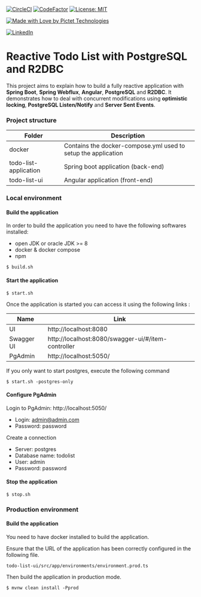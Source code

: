 [![CircleCI](https://circleci.com/gh/pictet-technologies-open-source/reactive-todo-list-r2dbc/tree/main.svg?style=shield&circle-token=fe1f6278e0274f19145214acdd9aa58853244494)](https://circleci.com/gh/pictet-technologies-open-source/reactive-todo-list-r2dbc)
[![CodeFactor](https://www.codefactor.io/repository/github/pictet-technologies-open-source/reactive-todo-list-r2dbc/badge/main?s=d8d979567cd99f075cc427c98b7c2136c77160cc)](https://www.codefactor.io/repository/github/pictet-technologies-open-source/reactive-todo-list-r2dbc/overview/main)
[![License: MIT](https://img.shields.io/badge/License-MIT-yellow.svg)](https://opensource.org/licenses/MIT)

[![Made with Love by Pictet Technologies](https://img.shields.io/badge/Made%20with%20love%20by-Pictet%20Technologies-ff3434.svg)](https://pictet-technologies.com/)

[![LinkedIn](https://img.shields.io/badge/LinkedIn-0077B5?style=badge&logo=linkedin&logoColor=white)](https://www.linkedin.com/in/alexandre-jacquot-34bb7b5)

# Reactive Todo List with PostgreSQL and R2DBC

This project aims to explain how to build a fully reactive application with **Spring Boot**, **Spring Webflux**, **Angular**, **PostgreSQL** and **R2DBC**.
It demonstrates how to deal with concurrent modifications using **optimistic locking**, **PostgreSQL Listen/Notify** and **Server Sent Events**.

### Project structure


Folder                    | Description                                                  
--------------------------|--------------------------------------------------------------
docker                    | Contains the docker-compose.yml used to setup the application 
todo-list-application     | Spring boot application (back-end) 
todo-list-ui              | Angular application (front-end)
 

### Local environment

#### Build the application

In order to build the application you need to have the following softwares installed:
- open JDK or oracle JDK >= 8
- docker & docker compose
- npm

```
$ build.sh
```

#### Start the application

```
$ start.sh
```

Once the application is started you can access it using the following links : 

Name                      | Link                                                  
--------------------------|--------------------------------------------------------------
UI                        | http://localhost:8080
Swagger UI                | http://localhost:8080/swagger-ui/#/item-controller
PgAdmin                   | http://localhost:5050/


If you only want to start postgres, execute the following command

```
$ start.sh -postgres-only
```

#### Configure PgAdmin

Login to PgAdmin: http://localhost:5050/

- Login: admin@admin.com
- Password: password

Create a connection

- Server: postgres
- Database name: todolist
- User: admin
- Password: password

#### Stop the application

```
$ stop.sh
```


### Production environment

#### Build the application

You need to have docker installed to build the application.

Ensure that the URL of the application has been correctly configured in the following file.

```
todo-list-ui/src/app/environments/environment.prod.ts
```

Then build the application in production mode.

```
$ mvnw clean install -Pprod
```
